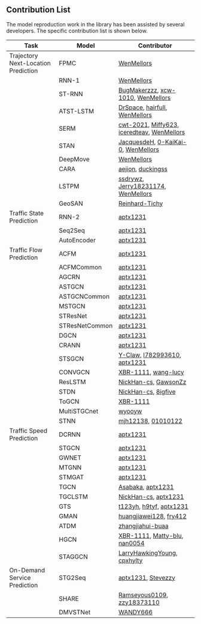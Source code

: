 ## Contribution List

The model reproduction work in the library has been assisted by several developers. The specific contribution list is shown below.

| Task | Model  | Contributor                                                  |
| ------ | ------------------------------------------------------------ | ------ |
| Trajectory Next-Location Prediction | FPMC   | [WenMellors](https://github.com/WenMellors) |
|   | RNN-1  | [WenMellors](https://github.com/WenMellors) |
|  | ST-RNN | [BugMakerzzz](https://github.com/BugMakerzzz), [xcw-1010](https://github.com/xcw-1010), [WenMellors](https://github.com/WenMellors) |
||ATST-LSTM|[DrSpace](https://github.com/DrSpace), [hairfull](https://github.com/hairfull), [WenMellors](https://github.com/WenMellors)|
||SERM|[cwt-2021](https://github.com/cwt-2021), [Miffy623](https://github.com/Miffy623), [iceredteav](https://github.com/iceredteav), [WenMellors](https://github.com/WenMellors)|
||STAN|[JacquesdeH](https://github.com/JacquesdeH), [0-KaiKai-0](https://github.com/0-KaiKai-0), [WenMellors](https://github.com/WenMellors)|
||DeepMove|[WenMellors](https://github.com/WenMellors)|
||CARA|[aejion](https://github.com/aejion), [duckingss](https://github.com/duckingss)|
||LSTPM|[ssdrywz](https://github.com/ssdrywz), [Jerry18231174](https://github.com/Jerry18231174), [WenMellors](https://github.com/WenMellors)|
||GeoSAN|[Reinhard-Tichy](https://github.com/Reinhard-Tichy)|
|Traffic State Prediction|RNN-2|[aptx1231](https://github.com/aptx1231)|
||Seq2Seq|[aptx1231](https://github.com/aptx1231)|
||AutoEncoder|[aptx1231](https://github.com/aptx1231)|
|Traffic Flow Prediction|ACFM|[aptx1231](https://github.com/aptx1231)|
||ACFMCommon|[aptx1231](https://github.com/aptx1231)|
||AGCRN|[aptx1231](https://github.com/aptx1231)|
||ASTGCN|[aptx1231](https://github.com/aptx1231)|
||ASTGCNCommon|[aptx1231](https://github.com/aptx1231)|
||MSTGCN|[aptx1231](https://github.com/aptx1231)|
||STResNet|[aptx1231](https://github.com/aptx1231)|
||STResNetCommon|[aptx1231](https://github.com/aptx1231)|
||DGCN|[aptx1231](https://github.com/aptx1231)|
||CRANN|[aptx1231](https://github.com/aptx1231)|
||STSGCN|[Y-Claw](https://github.com/Y-Claw), [l782993610](https://github.com/l782993610), [aptx1231](https://github.com/aptx1231)|
||CONVGCN|[XBR-1111](https://github.com/XBR-1111), [wang-lucy](https://github.com/wang-lucy)|
||ResLSTM|[NickHan-cs](https://github.com/NickHan-cs), [GawsonZz](https://github.com/GawsonZz)|
||STDN|[NickHan-cs](https://github.com/NickHan-cs), [8igfive](https://github.com/8igfive)|
||ToGCN|[XBR-1111](https://github.com/XBR-1111)|
||MultiSTGCnet|[wyooyw](https://github.com/wyooyw)|
||STNN|[mjh12138](https://github.com/mjh12138), [01010122](https://github.com/01010122)|
|Traffic Speed Prediction| DCRNN          | [aptx1231](https://github.com/aptx1231)                      |
|                                     | STGCN          | [aptx1231](https://github.com/aptx1231)                      |
|                                     | GWNET          | [aptx1231](https://github.com/aptx1231)                      |
|                                     | MTGNN          | [aptx1231](https://github.com/aptx1231)                      |
|                                     | STMGAT         | [aptx1231](https://github.com/aptx1231)                      |
|                                     | TGCN           | [Asabaka](https://github.com/Asabaka), [aptx1231](https://github.com/aptx1231) |
|                                     | TGCLSTM        | [NickHan-cs](https://github.com/NickHan-cs), [aptx1231](https://github.com/aptx1231) |
|                                     | GTS            | [t123yh](https://github.com/t123yh), [h9tyf](https://github.com/h9tyf), [aptx1231](https://github.com/aptx1231) |
|                                     | GMAN           | [huangjiawei128](https://github.com/huangjiawei128), [fry412](https://github.com/fry412) |
|                                     | ATDM           | [zhangjiahui-buaa](https://github.com/zhangjiahui-buaa)      |
|                                     | HGCN           | [XBR-1111](https://github.com/XBR-1111), [Matty-blu](https://github.com/Matty-blu), [nan0054](https://github.com/nan0054) |
|                                     | STAGGCN        | [LarryHawkingYoung](https://github.com/LarryHawkingYoung), [cpxhylty](https://github.com/cpxhylty) |
|On-Demand Service Prediction|STG2Seq|[aptx1231](https://github.com/aptx1231), [Stevezzy](https://github.com/Stevezzy)|
||SHARE|[Ramseyous0109](https://github.com/Ramseyous0109), [zzy18373110](https://github.com/zzy18373110)|
||DMVSTNet|[WANDY666](https://github.com/WANDY666)|

